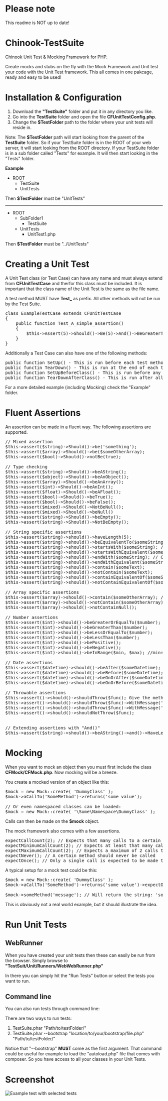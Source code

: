 Please note
===========
This readme is NOT up to date!

Chinook-TestSuite
=================

Chinook Unit Test &amp; Mocking Framework for PHP.

Create mocks and stubs on the fly with the Mock Framework and Unit test your code with the Unit Test framework. This all comes in one pakcage, ready and easy to be used!

Installation &amp; Configuration
============

1. Download the **"TestSuite"** folder and put it in any directory you like.
2. Go into the **TestSuite** folder and open the file **CFUnitTestConfig.php**.
3. Change the **$TestFolder** path to the folder where your unit tests will reside in.

Note: The **$TestFolder** path will start looking from the parent of the **TestSuite** folder.
So if your TestSuite folder is in the ROOT of your web server, it will start looking from the ROOT
directory. If your TestSuite folder is in a sub folder called "Tests" for example. It will then start looking in
the "Tests" folder.

**Example**
  - ROOT
    - TestSuite
    - UnitTests

Then **$TestFolder** must be "UnitTests"

---

  - ROOT
    - SubFolder1
      - TestSuite
    - UnitTests
      - UnitTest1.php

Then **$TestFolder** must be "../UnitTests"

Creating a Unit Test
====================

A Unit Test class (or Test Case) can have any name and must always extend from **CFUnitTestCase** and therfor 
this class must be included. It is important that the class name of the Unit Test is the same as the file name.

A test method MUST have **Test_** as prefix. All other methods will not be run by the Test Suite.

<pre>
class ExampleTestCase extends CFUnitTestCase
{
    public function Test_A_simple_assertion()
    {
        $this->Assert(5)->Should()->Be(5)->And()->BeGreaterThan(2);
    }
}
</pre>

Additionally a Test Case can also have one of the following methods:

<pre>
public function SetUp() - This is run before each test method is executed
public functin TearDown() - This is run at the end of each test method
public function SetUpBeforeClass() - This is run before any test method is executed
public function TearDownAfterClass() - This is run after all test methods are executed
</pre>

For a more detailed example (including Mocking) check the "Example" folder.

Fluent Assertions
==========

An assertion can be made in a fluent way. The following assertions are supported.

<pre>
// Mixed assertion
$this->assert($string)->Should()->be('something');
$this->assert($array)->Should()->be($someOtherArray);
$this->assert($bool)->Should()->notBe(true);

// Type checking
$this->assert($string)->Should()->beAString();
$this->assert($object)->Should()->beAnObject();
$this->assert($array)->Should()->beAnArray();
$this->assert($int)->Should()->beAnInt();
$this->assert($float)->Should()->beAFloat();
$this->assert($bool)->Should()->beTrue();
$this->assert($bool)->Should()->beFalse();
$this->assert($mixed)->Should()->NotBeNull();
$this->assert($mixed)->Should()->beNull()
$this->assert($string)->Should()->beEmpty();
$this->assert($string)->Should()->NotBeEmpty();

// String specific assertions
$this->assert($string)->should()->haveLength(5);
$this->assert($string)->should()->beEquivalentTo($someString); // Case insensitive compare
$this->assert($string)->should()->startsWith($someString); // Case sensitive compare
$this->assert($string)->should()->startsWithEquivalent($someString); // Case insensitive compare
$this->assert($string)->should()->endWith($someString); // Case sensitive compare
$this->assert($string)->should()->endWithEquivalent($someString); // Case insensitive compare
$this->assert($string)->should()->contain($someText);
$this->assert($string)->should()->notContain($someText);
$this->assert($string)->should()->containEquivalentOf($someString); // Case insensitive compare (also on array values)
$this->assert($string)->should()->notContainEquivalentOf($someString); // Case insensitive compare (also on array values)

// Array specific assertions
$this->assert($array)->should()->contain($someOtherArray); // On intersect = success
$this->assert($array)->should()->notContain($someOtherArray); // When not intersects = success
$this->assert($array)->should()->notContainNull();

// Number assertions
$this->assert($int)->should()->beGreaterOrEqualTo($number);
$this->assert($int)->should()->beGreaterThan($number);
$this->assert($int)->should()->beLessOrEqualTo($number);
$this->assert($int)->should()->beLessThan($number);
$this->assert($int)->should()->bePositive();
$this->assert($int)->should()->beNegative();
$this->assert($int)->should()->beInRange($min, $max); //min=1, max=2 and given=2 will result in success

// Date assertions
$this->assert($datetime)->should()->beAfter($someDatetime);
$this->assert($datetime)->should()->beBefore($someDatetime);
$this->assert($datetime)->should()->beOnOrAfter($someDatetime);
$this->assert($datetime)->should()->beOnOrBefore($someDatetime);

// Throwable assertions
$this->assert()->should()->shouldThrow($func); Give the method that should be executed as an anonymous function to this method.
$this->assert()->should()->shouldThrow($func)->WithMessage('Exact exception message');
$this->assert()->should()->shouldThrow($func)->WithMessage('* psrtial message'); // The asterisk acts as a wild card. Can be used at the beginning, end or both sides of the string
$this->assert()->should()->shouldNotThrow($func);


// Extending assertions with "And()"
$this->assert($string)->should()->beAString()->and()->HaveLength(5);
</pre>


Mocking
=======

When you want to mock an object then you must first include the class **CFMock/CFMock.php**. Now mocking will be
a breeze.

You create a mocked version of an object like this:

<pre>
$mock = new Mock::create( 'DummyClass' );
$mock->aCallTo('SomeMethod')->returns('some value');

// Or even namespaced classes can be loaded:
$mock = new Mock::create( '\Some\Namespace\DummyClass' );
</pre>

Calls can then be made on the **$mock** object.

The mock framework also comes with a few assertions.

<pre>
expectCallCount(2); // Expects that many calls to a certain method
expectMinimumCallCount(2); // Expects at least that many calls to a certain method
expectMaximumCallCount(2); // Expects a maximum of 2 calls to a method, less is fine as well
expectNever(); // A certain method should never be called
expectOnce(); // Only a single call is expected to be made to a certain method
</pre>

A typical setup for a mock test could be this:

<pre>
$mock = new Mock::create( 'DummyClass' );
$mock->aCallTo('SomeMethod')->returns('some value')->expectOnce();

$mock->someMethod('message'); // Will return the string: 'some value'
</pre>

This is obviously not a real world example, but it should illustrate the idea.

Run Unit Tests
==============


## WebRunner ##

When you have created your unit tests then these can easily be run from the browser. Simply browse to **"TestSuit/Unit/Runners/WebWebRunner.php"**

In there you can simply hit the "Run Tests" button or select the tests you want to run.


## Command line ##

You can also run tests through command line:

There are two ways to run tests:

1. TestSuite.phar "Path/to/testFolder/"
2. TestSuite.phar --bootstrap "location/to/your/bootstrap/file.php" "Path/to/testFolder/"

Notice that "--bootstrap" **MUST** come as the first argument. That command could be useful for example to load the "autoload.php" file that comes with composer. So you have access to all your classes in your Unit Tests.

Screenshot
==========

![Example test with selected tests](http://i.imgur.com/5lC8o2f.png)
